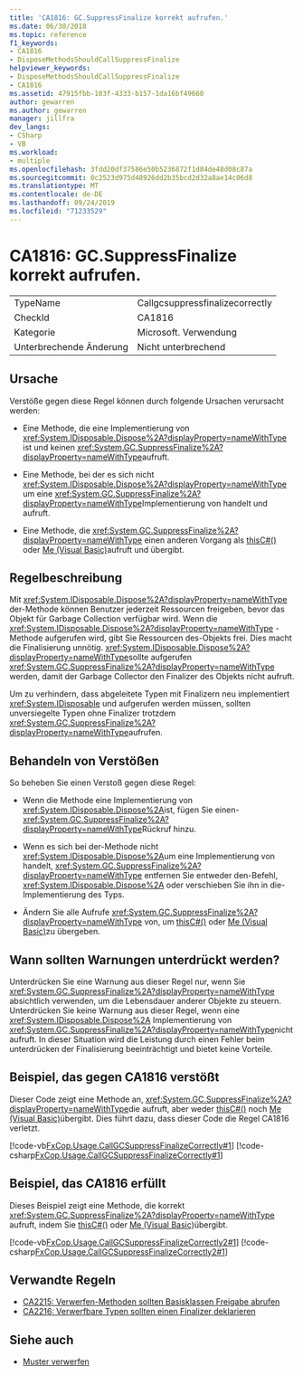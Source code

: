 ```yaml
---
title: 'CA1816: GC.SuppressFinalize korrekt aufrufen.'
ms.date: 06/30/2018
ms.topic: reference
f1_keywords:
- CA1816
- DisposeMethodsShouldCallSuppressFinalize
helpviewer_keywords:
- DisposeMethodsShouldCallSuppressFinalize
- CA1816
ms.assetid: 47915fbb-103f-4333-b157-1da16bf49660
author: gewarren
ms.author: gewarren
manager: jillfra
dev_langs:
- CSharp
- VB
ms.workload:
- multiple
ms.openlocfilehash: 3fdd20df37586e50b5236872f1d84de48d08c87a
ms.sourcegitcommit: 0c2523d975d48926dd2b35bcd2d32a8ae14c06d8
ms.translationtype: MT
ms.contentlocale: de-DE
ms.lasthandoff: 09/24/2019
ms.locfileid: "71233529"
---
```

# <a name="ca1816-call-gcsuppressfinalize-correctly"></a>CA1816: GC.SuppressFinalize korrekt aufrufen.

|||
|-|-|
|TypeName|Callgcsuppressfinalizecorrectly|
|CheckId|CA1816|
|Kategorie|Microsoft. Verwendung|
|Unterbrechende Änderung|Nicht unterbrechend|

## <a name="cause"></a>Ursache

Verstöße gegen diese Regel können durch folgende Ursachen verursacht werden:

- Eine Methode, die eine Implementierung von <xref:System.IDisposable.Dispose%2A?displayProperty=nameWithType> ist und keinen <xref:System.GC.SuppressFinalize%2A?displayProperty=nameWithType>aufruft.

- Eine Methode, bei der es sich nicht <xref:System.IDisposable.Dispose%2A?displayProperty=nameWithType> um eine <xref:System.GC.SuppressFinalize%2A?displayProperty=nameWithType>Implementierung von handelt und aufruft.

- Eine Methode, die <xref:System.GC.SuppressFinalize%2A?displayProperty=nameWithType> einen anderen Vorgang als [thisC#()](/dotnet/csharp/language-reference/keywords/this) oder [Me (Visual Basic)](/dotnet/visual-basic/programming-guide/program-structure/me-my-mybase-and-myclass#me)aufruft und übergibt.

## <a name="rule-description"></a>Regelbeschreibung

Mit <xref:System.IDisposable.Dispose%2A?displayProperty=nameWithType> der-Methode können Benutzer jederzeit Ressourcen freigeben, bevor das Objekt für Garbage Collection verfügbar wird. Wenn die <xref:System.IDisposable.Dispose%2A?displayProperty=nameWithType> -Methode aufgerufen wird, gibt Sie Ressourcen des-Objekts frei. Dies macht die Finalisierung unnötig. <xref:System.IDisposable.Dispose%2A?displayProperty=nameWithType>sollte aufgerufen <xref:System.GC.SuppressFinalize%2A?displayProperty=nameWithType> werden, damit der Garbage Collector den Finalizer des Objekts nicht aufruft.

Um zu verhindern, dass abgeleitete Typen mit Finalizern neu implementiert <xref:System.IDisposable> und aufgerufen werden müssen, sollten unversiegelte Typen ohne Finalizer trotzdem <xref:System.GC.SuppressFinalize%2A?displayProperty=nameWithType>aufrufen.

## <a name="how-to-fix-violations"></a>Behandeln von Verstößen

So beheben Sie einen Verstoß gegen diese Regel:

- Wenn die Methode eine Implementierung von <xref:System.IDisposable.Dispose%2A>ist, fügen Sie einen- <xref:System.GC.SuppressFinalize%2A?displayProperty=nameWithType>Rückruf hinzu.

- Wenn es sich bei der-Methode nicht <xref:System.IDisposable.Dispose%2A>um eine Implementierung von handelt, <xref:System.GC.SuppressFinalize%2A?displayProperty=nameWithType> entfernen Sie entweder den-Befehl, <xref:System.IDisposable.Dispose%2A> oder verschieben Sie ihn in die-Implementierung des Typs.

- Ändern Sie alle Aufrufe <xref:System.GC.SuppressFinalize%2A?displayProperty=nameWithType> von, um [thisC#()](/dotnet/csharp/language-reference/keywords/this) oder [Me (Visual Basic)](/dotnet/visual-basic/programming-guide/program-structure/me-my-mybase-and-myclass#me)zu übergeben.

## <a name="when-to-suppress-warnings"></a>Wann sollten Warnungen unterdrückt werden?

Unterdrücken Sie eine Warnung aus dieser Regel nur, wenn Sie <xref:System.GC.SuppressFinalize%2A?displayProperty=nameWithType> absichtlich verwenden, um die Lebensdauer anderer Objekte zu steuern. Unterdrücken Sie keine Warnung aus dieser Regel, wenn eine <xref:System.IDisposable.Dispose%2A> Implementierung von <xref:System.GC.SuppressFinalize%2A?displayProperty=nameWithType>nicht aufruft. In dieser Situation wird die Leistung durch einen Fehler beim unterdrücken der Finalisierung beeinträchtigt und bietet keine Vorteile.

## <a name="example-that-violates-ca1816"></a>Beispiel, das gegen CA1816 verstößt

Dieser Code zeigt eine Methode an, <xref:System.GC.SuppressFinalize%2A?displayProperty=nameWithType>die aufruft, aber weder [thisC#()](/dotnet/csharp/language-reference/keywords/this) noch [Me (Visual Basic)](/dotnet/visual-basic/programming-guide/program-structure/me-my-mybase-and-myclass#me)übergibt. Dies führt dazu, dass dieser Code die Regel CA1816 verletzt.

[!code-vb[FxCop.Usage.CallGCSuppressFinalizeCorrectly#1](../code-quality/codesnippet/VisualBasic/ca1816-call-gc-suppressfinalize-correctly_1.vb)]
[!code-csharp[FxCop.Usage.CallGCSuppressFinalizeCorrectly#1](../code-quality/codesnippet/CSharp/ca1816-call-gc-suppressfinalize-correctly_1.cs)]

## <a name="example-that-satisfies-ca1816"></a>Beispiel, das CA1816 erfüllt

Dieses Beispiel zeigt eine Methode, die korrekt <xref:System.GC.SuppressFinalize%2A?displayProperty=nameWithType> aufruft, indem Sie [thisC#()](/dotnet/csharp/language-reference/keywords/this) oder [Me (Visual Basic)](/dotnet/visual-basic/programming-guide/program-structure/me-my-mybase-and-myclass#me)übergibt.

[!code-vb[FxCop.Usage.CallGCSuppressFinalizeCorrectly2#1](../code-quality/codesnippet/VisualBasic/ca1816-call-gc-suppressfinalize-correctly_2.vb)]
[!code-csharp[FxCop.Usage.CallGCSuppressFinalizeCorrectly2#1](../code-quality/codesnippet/CSharp/ca1816-call-gc-suppressfinalize-correctly_2.cs)]

## <a name="related-rules"></a>Verwandte Regeln

- [CA2215: Verwerfen-Methoden sollten Basisklassen Freigabe abrufen](../code-quality/ca2215-dispose-methods-should-call-base-class-dispose.md)
- [CA2216: Verwerfbare Typen sollten einen Finalizer deklarieren](../code-quality/ca2216-disposable-types-should-declare-finalizer.md)

## <a name="see-also"></a>Siehe auch

- [Muster verwerfen](/dotnet/standard/design-guidelines/dispose-pattern)